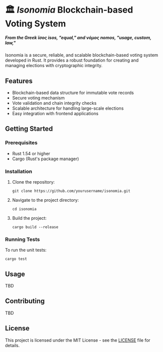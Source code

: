 # 🏛️ *Isonomia* Blockchain-based Voting System
##### _From the Greek ἴσος isos, "equal," and νόμος nomos, "usage, custom, law,"_

Isonomia is a secure, reliable, and scalable blockchain-based voting system developed in Rust. It provides a robust foundation for creating and managing elections with cryptographic integrity.

## Features

- Blockchain-based data structure for immutable vote records
- Secure voting mechanism
- Vote validation and chain integrity checks
- Scalable architecture for handling large-scale elections
- Easy integration with frontend applications

## Getting Started

### Prerequisites

- Rust 1.54 or higher
- Cargo (Rust's package manager)

### Installation

1. Clone the repository:
   ```
   git clone https://github.com/yourusername/isonomia.git
   ```

2. Navigate to the project directory:
   ```
   cd isonomia
   ```

3. Build the project:
   ```
   cargo build --release
   ```

### Running Tests

To run the unit tests:

```
cargo test
```

## Usage

TBD

## Contributing

TBD

## License

This project is licensed under the MIT License - see the [LICENSE](LICENSE) file for details.
